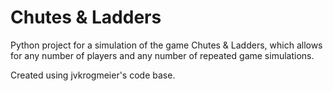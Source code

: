 # Chutes & Ladders
Python project for a simulation of the game Chutes & Ladders, which allows for any number of players and any number of repeated game simulations.

Created using jvkrogmeier's code base.
